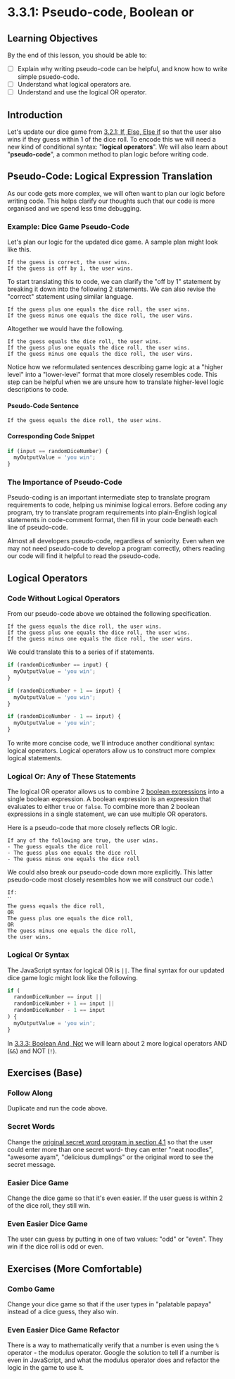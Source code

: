 # 3.3.1: Pseudo-code, Boolean or&#x20;

## Learning Objectives

By the end of this lesson, you should be able to:

* [ ] Explain why writing pseudo-code can be helpful, and know how to write simple psuedo-code.
* [ ] Understand what logical operators are.
* [ ] Understand and use the logical OR operator.

## Introduction

Let's update our dice game from [3.2.1: If, Else, Else if](../3.2-conditionals/3.2.1-if-else-else-if.md#dice-game-logic) so that the user also wins if they guess within 1 of the dice roll. To encode this we will need a new kind of conditional syntax: "**logical operators**". We will also learn about "**pseudo-code**", a common method to plan logic before writing code.

## Pseudo-Code: Logical Expression Translation

As our code gets more complex, we will often want to plan our logic before writing code. This helps clarify our thoughts such that our code is more organised and we spend less time debugging.

### Example: Dice Game Pseudo-Code

Let's plan our logic for the updated dice game. A sample plan might look like this.

`If the guess is correct, the user wins.`\
`If the guess is off by 1, the user wins.`

To start translating this to code, we can clarify the "off by 1" statement by breaking it down into the following 2 statements. We can also revise the "correct" statement using similar language.

`If the guess plus one equals the dice roll, the user wins.`\
`If the guess minus one equals the dice roll, the user wins.`

Altogether we would have the following.

`If the guess equals the dice roll, the user wins.`\
`If the guess plus one equals the dice roll, the user wins.`\
`If the guess minus one equals the dice roll, the user wins.`

Notice how we reformulated sentences describing game logic at a "higher level" into a "lower-level" format that more closely resembles code. This step can be helpful when we are unsure how to translate higher-level logic descriptions to code.

#### Pseudo-Code Sentence

`If the guess equals the dice roll, the user wins.`

#### Corresponding Code Snippet

```javascript
if (input == randomDiceNumber) {
  myOutputValue = 'you win';
}
```

### The Importance of Pseudo-Code

Pseudo-coding is an important intermediate step to translate program requirements to code, helping us minimise logical errors. Before coding any program, try to translate program requirements into plain-English logical statements in code-comment format, then fill in your code beneath each line of pseudo-code.

Almost all developers pseudo-code, regardless of seniority. Even when we may not need pseudo-code to develop a program correctly, others reading our code will find it helpful to read the pseudo-code.

## Logical Operators

### Code Without Logical Operators

From our pseudo-code above we obtained the following specification.

`If the guess equals the dice roll, the user wins.` \
`If the guess plus one equals the dice roll, the user wins.`\
`If the guess minus one equals the dice roll, the user wins.`

We could translate this to a series of if statements.

```javascript
if (randomDiceNumber == input) {
  myOutputValue = 'you win';
}

if (randomDiceNumber + 1 == input) {
  myOutputValue = 'you win';
}

if (randomDiceNumber - 1 == input) {
  myOutputValue = 'you win';
}
```

To write more concise code, we'll introduce another conditional syntax: logical operators. Logical operators allow us to construct more complex logical statements.

### Logical Or: Any of These Statements

The logical OR operator allows us to combine 2 [boolean expressions](https://en.wikipedia.org/wiki/Boolean\_expression) into a single boolean expression. A boolean expression is an expression that evaluates to either `true` or `false`. To combine more than 2 boolean expressions in a single statement, we can use multiple OR operators.

Here is a pseudo-code that more closely reflects OR logic.

`If any of the following are true, the user wins.`\
`- The guess equals the dice roll`\
`- The guess plus one equals the dice roll`\
`- The guess minus one equals the dice roll`

We could also break our pseudo-code down more explicitly. This latter pseudo-code most closely resembles how we will construct our code.\


`If:`\
``\
`The guess equals the dice roll,`\
`OR`\
`The guess plus one equals the dice roll,`\
`OR`\
`The guess minus one equals the dice roll,`\
`the user wins.`

### Logical Or Syntax

The JavaScript syntax for logical OR is `||`. The final syntax for our updated dice game logic might look like the following.

```javascript
if (
  randomDiceNumber == input ||
  randomDiceNumber + 1 == input ||
  randomDiceNumber - 1 == input
) {
  myOutputValue = 'you win';
}
```

In [3.3.3: Boolean And, Not](3.3.3-boolean-and-not.md) we will learn about 2 more logical operators AND (`&&`) and NOT (`!`).

## Exercises (Base)

### Follow Along

Duplicate and run the code above.

### **Secret Words**

Change the [original secret word program in section 4.1](https://basics.rocketacademy.co/6-conditional-logic/6.1-intro-to-logic#simple-conditional-example-secret-phrase) so that the user could enter more than one secret word- they can enter "neat noodles", "awesome ayam", "delicious dumplings" or the original word to see the secret message.

### **Easier Dice Game**

Change the dice game so that it's even easier. If the user guess is within 2 of the dice roll, they still win.

### **Even Easier Dice Game**

The user can guess by putting in one of two values: "odd" or "even". They win if the dice roll is odd or even.

## Exercises (More Comfortable)

### **Combo Game**

Change your dice game so that if the user types in "palatable papaya" instead of a dice guess, they also win.

### **Even Easier Dice Game Refactor**

There is a way to mathematically verify that a number is even using the `%` operator - the modulus operator. Google the solution to tell if a number is even in JavaScript, and what the modulus operator does and refactor the logic in the game to use it.
